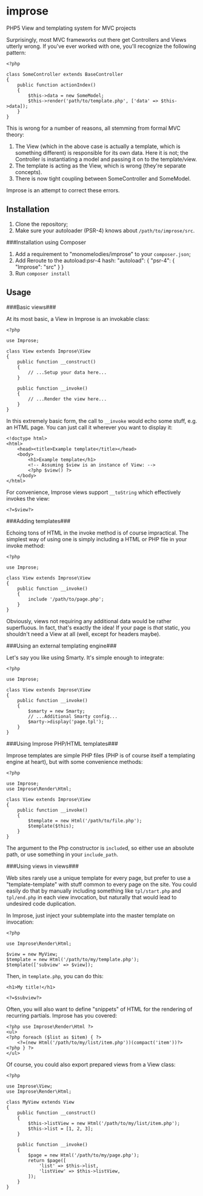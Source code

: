 # improse
PHP5 View and templating system for MVC projects

Surprisingly, most MVC frameworks out there get Controllers and Views utterly
wrong. If you've ever worked with one, you'll recognize the following pattern:

    <?php

    class SomeController extends BaseController
    {
        public function actionIndex()
        {
            $this->data = new SomeModel;
            $this->render('path/to/template.php', ['data' => $this->data]);
        }
    }

This is wrong for a number of reasons, all stemming from formal MVC theory:

1. The View (which in the above case is actually a template, which is something
   different) is responsible for its own data. Here it is not; the Controller is
   instantiating a model and passing it on to the template/view.
2. The template is acting as the View, which is wrong (they're separate
   concepts).
3. There is now tight coupling between SomeController and SomeModel.

Improse is an attempt to correct these errors.

Installation
------------

1. Clone the repository;
2. Make sure your autoloader (PSR-4) knows about `/path/to/improse/src`.

###Installation using Composer


1. Add a requirement to "monomelodies/improse" to your `composer.json`;
2. Add Reroute to the autoload:psr-4 hash:
    "autoload": {
        "psr-4": {
            "Improse": "src"
        }
    }
3. Run `composer install`

Usage
-----

###Basic views###

At its most basic, a View in Improse is an invokable class:

    <?php

    use Improse;

    class View extends Improse\View
    {
        public function __construct()
        {
            // ...Setup your data here...
        }

        public function __invoke()
        {
            // ...Render the view here...
        }
    }

In this extremely basic form, the call to `__invoke` would echo some stuff, e.g.
an HTML page. You can just call it wherever you want to display it:

    <!doctype html>
    <html>
        <head><title>Example template</title></head>
        <body>
            <h1>Example template</h1>
            <!-- Assuming $view is an instance of View: -->
            <?php $view() ?>
        </body>
    </html>

For convenience, Improse views support `__toString` which effectively invokes
the view:

    <?=$view?>

###Adding templates###

Echoing tons of HTML in the invoke method is of course impractical. The simplest
way of using one is simply including a HTML or PHP file in your invoke method:

    <?php

    use Improse;

    class View extends Improse\View
    {
        public function __invoke()
        {
            include '/path/to/page.php';
        }
    }

Obviously, views not requiring any additional data would be rather superfluous.
In fact, that's exactly the idea! If your page is _that_ static, you shouldn't
need a View at all (well, except for headers maybe).

###Using an external templating engine###

Let's say you like using Smarty. It's simple enough to integrate:

    <?php

    use Improse;

    class View extends Improse\View
    {
        public function __invoke()
        {
            $smarty = new Smarty;
            // ...Additional Smarty config...
            $marty->display('page.tpl');
        }
    }

###Using Improse PHP/HTML templates###

Improse templates are simple PHP files (PHP is of course itself a templating
engine at heart), but with some convenience methods:

    <?php

    use Improse;
    use Improse\Render\Html;

    class View extends Improse\View
    {
        public function __invoke()
        {
            $template = new Html('/path/to/file.php');
            $template($this);
        }
    }

The argument to the Php constructor is `include`d, so either use an absolute
path, or use something in your `include_path`.

###Using views in views###

Web sites rarely use a unique template for every page, but prefer to use a
"template-template" with stuff common to every page on the site. You could
easily do that by manually including something like `tpl/start.php` and
`tpl/end.php` in each view invocation, but naturally that would lead to
undesired code duplication.

In Improse, just inject your subtemplate into the master template on invocation:

    <?php

    use Improse\Render\Html;

    $view = new MyView;
    $template = new Html('/path/to/my/template.php');
    $template(['subview' => $view]);

Then, in `template.php`, you can do this:

    <h1>My title!</h1>

    <?=$subview?>

Often, you will also want to define "snippets" of HTML for the rendering of
recurring partials. Improse has you covered:

    <?php use Improse\Render\Html ?>
    <ul>
    <?php foreach ($list as $item) { ?>
        <?=(new Html('/path/to/my/list/item.php'))(compact('item'))?>
    <?php } ?>
    </ul>

Of course, you could also export prepared views from a View class:

    <?php

    use Improse\View;
    use Improse\Render\Html;

    class MyView extends View
    {
        public function __construct()
        {
            $this->listView = new Html('/path/to/my/list/item.php');
            $this->list = [1, 2, 3];
        }

        public function __invoke()
        {
            $page = new Html('/path/to/my/page.php');
            return $page([
                'list' => $this->list,
                'listView' => $this->listView,
            ]);
        }
    }

